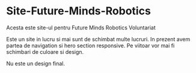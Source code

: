# Site-Future-Minds-Robotics
 Acesta este site-ul pentru Future Minds Robotics Voluntariat

 Este un site in lucru si mai sunt de schimbat multe lucruri. In prezent avem partea de navigation si hero section responsive. Pe viitoar vor mai fi schimbari de culoare si design.

 Nu este un design final.
